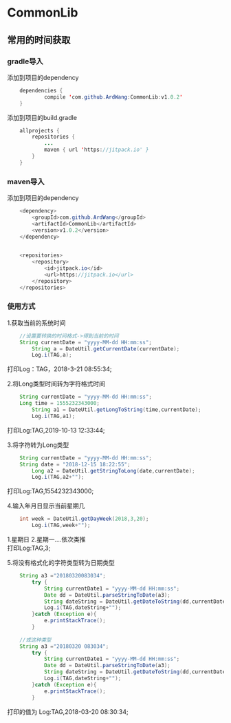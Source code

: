 # CommonLib
## 常用的时间获取
### gradle导入

添加到项目的dependency
```Java
	dependencies {
	        compile 'com.github.ArdWang:CommonLib:v1.0.2'
	}
```


添加到项目的build.gradle

```Java
	allprojects {
		repositories {
			...
			maven { url 'https://jitpack.io' }
		}
	}
```

### maven导入
添加到项目的dependency
```Java
	<dependency>
	    <groupId>com.github.ArdWang</groupId>
	    <artifactId>CommonLib</artifactId>
	    <version>v1.0.2</version>
	</dependency>
	
```
```Java
	<repositories>
		<repository>
		    <id>jitpack.io</id>
		    <url>https://jitpack.io</url>
		</repository>
	</repositories>
```

### 使用方式
1.获取当前的系统时间
```Java
	//设置要转换的时间格式->得到当前的时间
 	String currentDate = "yyyy-MM-dd HH:mm:ss";
        String a = DateUtil.getCurrentDate(currentDate);
        Log.i(TAG,a);
```
打印Log：TAG，2018-3-21 08:55:34;<br/>


2.将Long类型时间转为字符格式时间
```Java
	String currentDate = "yyyy-MM-dd HH:mm:ss";	
	Long time = 1555232343000;
        String a1 = DateUtil.getLongToString(time,currentDate);
        Log.i(TAG,a1);
```
打印Log:TAG,2019-10-13 12:33:44;<br/>

3.将字符转为Long类型
```Java
	String currentDate = "yyyy-MM-dd HH:mm:ss";
	String date = "2018-12-15 18:22:55";
        Long a2 = DateUtil.getStringToLong(date,currentDate);
        Log.i(TAG,a2+"");
```
打印Log:TAG,1554232343000;<br/>

4.输入年月日显示当前星期几
```Java
	int week = DateUtil.getDayWeek(2018,3,20);
        Log.i(TAG,week+"");
```
1.星期日 2.星期一....依次类推<br/>
打印Log:TAG,3;<br/>

5.将没有格式化的字符类型转为日期类型
```Java
	String a3 ="20180320083034";
        try {
            String currentDate1 = "yyyy-MM-dd HH:mm:ss";
            Date dd = DateUtil.parseStringToDate(a3);
            String dateString = DateUtil.getDateToString(dd,currentDate1);
            Log.i(TAG,dateString+"");
        }catch (Exception e){
            e.printStackTrace();
        }
	
	//或这种类型
	String a3 ="20180320 083034";
        try {
            String currentDate1 = "yyyy-MM-dd HH:mm:ss";
            Date dd = DateUtil.parseStringToDate(a3);
            String dateString = DateUtil.getDateToString(dd,currentDate1);
            Log.i(TAG,dateString+"");
        }catch (Exception e){
            e.printStackTrace();
        }
```
打印的值为 Log:TAG,2018-03-20 08:30:34;<br/>



